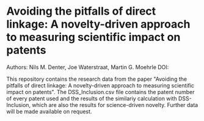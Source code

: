 # Avoiding the pitfalls of direct linkage: A novelty-driven approach to measuring scientific impact on patents

Authors: Nils M. Denter, Joe Waterstraat, Martin G. Moehrle
DOI:

This repository contains the research data from the paper "Avoiding the pitfalls of direct linkage: A novelty-driven approach to measuring scientific impact on patents". The DSS_Inclusion.csv file contains the patent number of every patent used and the results of the similariy calculation with DSS-Inclusion, which are also the results for science-driven novelty. Further data will be made available on request.

